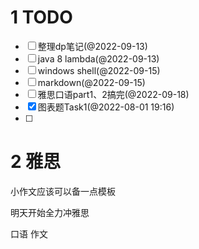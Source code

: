 # 1 TODO
- [ ] 整理dp笔记(@2022-09-13)
- [ ] java 8 lambda(@2022-09-13)
- [ ] windows shell(@2022-09-15)
- [ ] markdown(@2022-09-15)
- [ ] 雅思口语part1、2搞完(@2022-09-18)
- [x] 图表题Task1(@2022-08-01 19:16)
- [ ] 


# 2 雅思
小作文应该可以备一点模板

明天开始全力冲雅思

口语
作文
